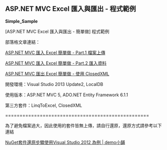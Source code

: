 ## ASP.NET MVC Excel 匯入與匯出 - 程式範例 ##

**Simple_Sample**

[ASP.NET MVC Excel 匯入與匯出 - 簡單做] 程式範例

部落格文章連結：

[ASP.NET MVC 匯入 Excel 簡單做 - Part.1 檔案上傳](http://kevintsengtw.blogspot.tw/2014/06/aspnet-mvc-excel-part1.html#.U60XnfmSwlQ)

[ASP.NET MVC 匯入 Excel 簡單做 - Part.2 匯入資料](http://kevintsengtw.blogspot.tw/2014/06/aspnet-mvc-excel-part2.html#.U60XoPmSwlQ)

[ASP.NET MVC 匯出 Excel 簡單做 - 使用 ClosedXML](http://kevintsengtw.blogspot.tw/2014/06/aspnet-mvc-excel-closedxml.html#.U60XpvmSwlQ)

開發環境：Visual Studio 2013 Update2, LocalDB

使用版本：ASP.NET MVC 5, ADO.NET Entity Framework 6.1.1

第三方套件：LinqToExcel, ClosedXML

==================================================

為了避免檔案過大，因此使用的套件皆無上傳，請自行還原，還原方式請參考以下連結

 [NuGet套件還原步驟使用Visual Studio 2012 為例 | demo小鋪](http://demo.tc/Post/763)
